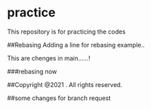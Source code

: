 # practice
This repository is for practicing the codes

##Rebasing
Adding a line for rebasing example..

This are chenges in main......!

###rebasing now

##Copyright
@2021 . All rights reserved.

##some changes for branch request

